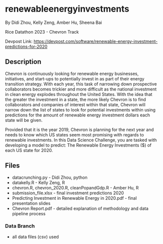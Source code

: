 # renewableenergyinvestments
By Didi Zhou, Kelly Zeng, Amber Hu, Sheena Bai

Rice Datathon 2023 - Chevron Track

Devpost Link: https://devpost.com/software/renewable-energy-investment-predictions-for-2020

## Description
Chevron is continuously looking for renewable energy businesses, initiatives, and start-ups to potentially invest in as part of their energy transition strategy. With each year, this task of narrowing down prospective collaborators becomes trickier and more difficult as the national investment in clean energy explodes throughout the United States. With the idea that the greater the investment in a state, the more likely Chevron is to find collaborators and companies of interest within that state, Chevron will narrow down the list of states to look for potential investments within using predictions for the amount of renewable energy investment dollars each state will be given.

Provided that it is the year 2019, Chevron is planning for the next year and needs to know which US states seem most promising with regards to renewable investments. In this Data Science Challenge, you are tasked with developing a model to predict:
The Renewable Energy Investments ($) of each US state for 2020.

## Files
- datacrunching.py - Didi Zhou, python
- datakelly.R - Kelly Zeng, R
- chevron.R, chevron_2020.R, cleanPopandGdp.R - Amber Hu, R
- submission_file.xlsx - final investment predictions 2020
- Predicting Investment in Renewable Energy in 2020.pdf - final presentation slides
- Chevron Report.pdf - detailed explanation of methodology and data pipeline process

### Data Branch
- all data files (csv) used
